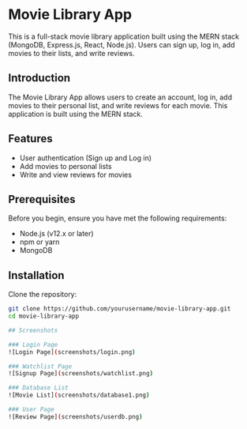 # Movie Library App

This is a full-stack movie library application built using the MERN stack (MongoDB, Express.js, React, Node.js). Users can sign up, log in, add movies to their lists, and write reviews.

## Introduction

The Movie Library App allows users to create an account, log in, add movies to their personal list, and write reviews for each movie. This application is built using the MERN stack.

## Features

- User authentication (Sign up and Log in)
- Add movies to personal lists
- Write and view reviews for movies

## Prerequisites

Before you begin, ensure you have met the following requirements:

- Node.js (v12.x or later)
- npm or yarn
- MongoDB

## Installation

Clone the repository:

```sh
git clone https://github.com/yourusername/movie-library-app.git
cd movie-library-app

## Screenshots

### Login Page
![Login Page](screenshots/login.png)

### Watchlist Page
![Signup Page](screenshots/watchlist.png)

### Database List
![Movie List](screenshots/database1.png)

### User Page
![Review Page](screenshots/userdb.png)

